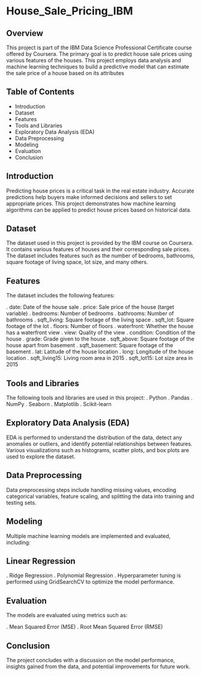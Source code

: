 # House_Sale_Pricing_IBM

## Overview

This project is part of the IBM Data Science Professional Certificate course offered by Coursera. The primary goal is to predict house sale prices using various features of the houses. This project employs data analysis and machine learning techniques to build a predictive model that can estimate the sale price of a house based on its attributes

## Table of Contents
* Introduction
* Dataset
* Features
* Tools and Libraries
* Exploratory Data Analysis (EDA)
* Data Preprocessing
* Modeling
* Evaluation
* Conclusion

## Introduction
Predicting house prices is a critical task in the real estate industry. Accurate predictions help buyers make informed decisions and sellers to set appropriate prices. This project demonstrates how machine learning algorithms can be applied to predict house prices based on historical data.

## Dataset
The dataset used in this project is provided by the IBM course on Coursera. It contains various features of houses and their corresponding sale prices. The dataset includes features such as the number of bedrooms, bathrooms, square footage of living space, lot size, and many others.

## Features
The dataset includes the following features:

. date: Date of the house sale
. price: Sale price of the house (target variable)
. bedrooms: Number of bedrooms
. bathrooms: Number of bathrooms
. sqft_living: Square footage of the living space
. sqft_lot: Square footage of the lot
. floors: Number of floors
. waterfront: Whether the house has a waterfront view
. view: Quality of the view
. condition: Condition of the house
. grade: Grade given to the house
. sqft_above: Square footage of the house apart from basement
. sqft_basement: Square footage of the basement
. lat: Latitude of the house location
. long: Longitude of the house location
. sqft_living15: Living room area in 2015
. sqft_lot15: Lot size area in 2015

## Tools and Libraries

The following tools and libraries are used in this project:
. Python
. Pandas
. NumPy
. Seaborn
. Matplotlib
. Scikit-learn

## Exploratory Data Analysis (EDA)
EDA is performed to understand the distribution of the data, detect any anomalies or outliers, and identify potential relationships between features. Various visualizations such as histograms, scatter plots, and box plots are used to explore the dataset.

## Data Preprocessing
Data preprocessing steps include handling missing values, encoding categorical variables, feature scaling, and splitting the data into training and testing sets.

## Modeling
Multiple machine learning models are implemented and evaluated, including:

## Linear Regression
. Ridge Regression
. Polynomial Regression
. Hyperparameter tuning is performed using GridSearchCV to optimize the model performance.

## Evaluation
The models are evaluated using metrics such as:

. Mean Squared Error (MSE)
. Root Mean Squared Error (RMSE)

## Conclusion
The project concludes with a discussion on the model performance, insights gained from the data, and potential improvements for future work.
